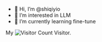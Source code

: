 - 👋 Hi, I’m @shiqiyio
- 👀 I’m interested in LLM
- 🌱 I’m currently learning fine-tune


My ![Visitor Count](https://profile-counter.glitch.me/shiqiyio/count.svg) Visitor.


